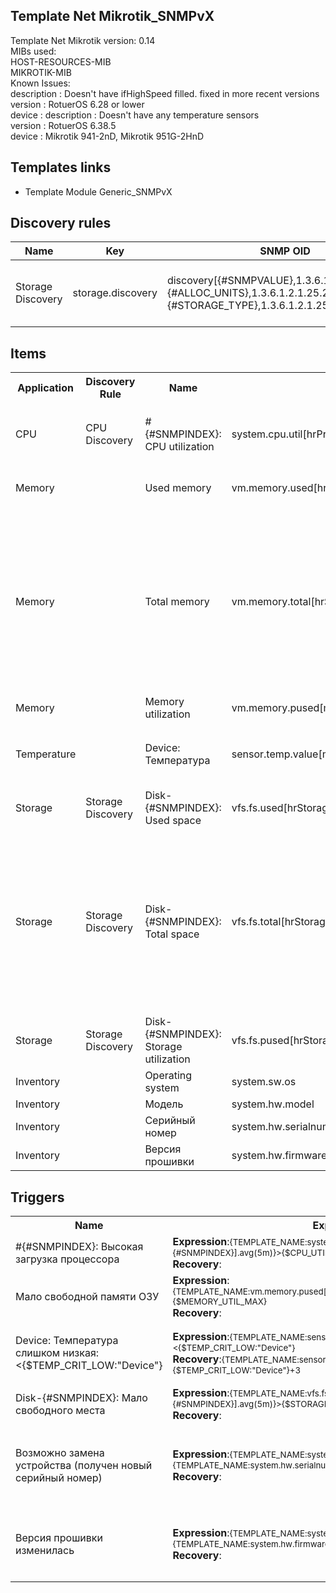 ## Template Net Mikrotik_SNMPvX
Template Net Mikrotik version: 0.14<br>            MIBs used:<br>            HOST-RESOURCES-MIB<br>            MIKROTIK-MIB<br>            Known Issues:<br>            description : Doesn't have ifHighSpeed filled. fixed in more recent versions<br>            version : RotuerOS 6.28 or lower<br>            device : description : Doesn't have any temperature sensors<br>            version : RotuerOS 6.38.5<br>            device : Mikrotik 941-2nD, Mikrotik 951G-2HnD


## Templates links
- Template Module Generic_SNMPvX

## Discovery rules

| Name | Key | SNMP OID | Description |
|------|-----|----------|-------------|
| Storage Discovery | storage.discovery | discovery[{#SNMPVALUE},1.3.6.1.2.1.25.2.3.1.3,{#ALLOC_UNITS},1.3.6.1.2.1.25.2.3.1.4,{#STORAGE_TYPE},1.3.6.1.2.1.25.2.3.1.2] | HOST-RESOURCES-MIB::hrStorage discovery with storage filter |


## Items

<table>
    <tr>
        <th>Application</th>
        <th>Discovery Rule</th>
        <th>Name</th>
        <th>Key</th>
        <th>SNMP OID</th>
        <th>Description</th>
        <th>Documentation</th>
        <th>Type</th>
    </tr>
    <tr>
        <td>CPU</td>
        <td>CPU Discovery</td>
        <td>#{#SNMPINDEX}: CPU utilization</td>
        <td>system.cpu.util[hrProcessorLoad.{#SNMPINDEX}]</td>
        <td>1.3.6.1.2.1.25.3.3.1.2.{#SNMPINDEX}</td>
        <td><small>MIB: HOST-RESOURCES-MIB<br>                    The average, over the last minute, of the percentage of time that this processor was not idle.Implementations may approximate this one minute smoothing period if necessary.<br>                </small></td>
        <td><small></small></td>
        <td>snmp</td>
    </tr>
    <tr>
        <td>Memory</td>
        <td></td>
        <td>Used memory</td>
        <td>vm.memory.used[hrStorageUsed.Memory]</td>
        <td>1.3.6.1.2.1.25.2.3.1.6.65536</td>
        <td><small>MIB: HOST-RESOURCES-MIB<br>                    The amount of the storage represented by this entry that is allocated, in units of hrStorageAllocationUnits.<br>                </small></td>
        <td><small></small></td>
        <td>snmp</td>
    </tr>
    <tr>
        <td>Memory</td>
        <td></td>
        <td>Total memory</td>
        <td>vm.memory.total[hrStorageSize.Memory]</td>
        <td>1.3.6.1.2.1.25.2.3.1.5.65536</td>
        <td><small>MIB: HOST-RESOURCES-MIB<br>                    The size of the storage represented by this entry, in<br>                    units of hrStorageAllocationUnits. This object is<br>                    writable to allow remote configuration of the size of<br>                    the storage area in those cases where such an<br>                    operation makes sense and is possible on the<br>                    underlying system. For example, the amount of main<br>                    memory allocated to a buffer pool might be modified or<br>                    the amount of disk space allocated to virtual memory<br>                    might be modified.<br>                </small></td>
        <td><small></small></td>
        <td>snmp</td>
    </tr>
    <tr>
        <td>Memory</td>
        <td></td>
        <td>Memory utilization</td>
        <td>vm.memory.pused[memoryUsedPercentage.Memory]</td>
        <td></td>
        <td><small>Memory utilization in %<br>                </small></td>
        <td><small></small></td>
        <td>calculated</td>
    </tr>
    <tr>
        <td>Temperature</td>
        <td></td>
        <td>Device: Температура</td>
        <td>sensor.temp.value[mtxrHlTemperature]</td>
        <td>1.3.6.1.4.1.14988.1.1.3.10.0</td>
        <td><small>MIB: MIKROTIK-MIB<br>                    (mtxrHlTemperature) Device temperature in Celsius (degrees C). Might be missing in entry models (RB750, RB450G..)<br>                    Reference: http://wiki.mikrotik.com/wiki/Manual:SNMP<br>                </small></td>
        <td><small></small></td>
        <td>snmp</td>
    </tr>
    <tr>
        <td>Storage</td>
        <td>Storage Discovery</td>
        <td>Disk-{#SNMPINDEX}: Used space</td>
        <td>vfs.fs.used[hrStorageSize.{#SNMPINDEX}]</td>
        <td>1.3.6.1.2.1.25.2.3.1.6.{#SNMPINDEX}</td>
        <td><small>MIB: HOST-RESOURCES-MIB<br>                    The amount of the storage represented by this entry that is allocated, in units of hrStorageAllocationUnits.<br>                </small></td>
        <td><small></small></td>
        <td>snmp</td>
    </tr>
    <tr>
        <td>Storage</td>
        <td>Storage Discovery</td>
        <td>Disk-{#SNMPINDEX}: Total space</td>
        <td>vfs.fs.total[hrStorageSize.{#SNMPINDEX}]</td>
        <td>1.3.6.1.2.1.25.2.3.1.5.{#SNMPINDEX}</td>
        <td><small>MIB: HOST-RESOURCES-MIB<br>                    The size of the storage represented by this entry, in<br>                    units of hrStorageAllocationUnits. This object is<br>                    writable to allow remote configuration of the size of<br>                    the storage area in those cases where such an<br>                    operation makes sense and is possible on the<br>                    underlying system. For example, the amount of main<br>                    memory allocated to a buffer pool might be modified or<br>                    the amount of disk space allocated to virtual memory<br>                    might be modified.<br>                </small></td>
        <td><small></small></td>
        <td>snmp</td>
    </tr>
    <tr>
        <td>Storage</td>
        <td>Storage Discovery</td>
        <td>Disk-{#SNMPINDEX}: Storage utilization</td>
        <td>vfs.fs.pused[hrStorageSize.{#SNMPINDEX}]</td>
        <td></td>
        <td><small>Storage utilization in % for Disk-{#SNMPINDEX}<br>                </small></td>
        <td><small></small></td>
        <td>calculated</td>
    </tr>
    <tr>
        <td>Inventory</td>
        <td></td>
        <td>Operating system</td>
        <td>system.sw.os</td>
        <td>1.3.6.1.4.1.14988.1.1.4.4.0</td>
        <td><small>MIB: MIKROTIK-MIB<br>                    Software version<br>                </small></td>
        <td><small></small></td>
        <td>snmp</td>
    </tr>
    <tr>
        <td>Inventory</td>
        <td></td>
        <td>Модель</td>
        <td>system.hw.model</td>
        <td>1.3.6.1.2.1.1.1.0</td>
        <td><small><br>                </small></td>
        <td><small></small></td>
        <td>snmp</td>
    </tr>
    <tr>
        <td>Inventory</td>
        <td></td>
        <td>Серийный номер</td>
        <td>system.hw.serialnumber</td>
        <td>1.3.6.1.4.1.14988.1.1.7.3.0</td>
        <td><small>MIB: MIKROTIK-MIB<br>                    RouterBOARD serial number<br>                </small></td>
        <td><small></small></td>
        <td>snmp</td>
    </tr>
    <tr>
        <td>Inventory</td>
        <td></td>
        <td>Версия прошивки</td>
        <td>system.hw.firmware</td>
        <td>1.3.6.1.4.1.14988.1.1.7.4.0</td>
        <td><small>MIB: MIKROTIK-MIB<br>                    Current firmware version<br>                </small></td>
        <td><small></small></td>
        <td>snmp</td>
    </tr>
</table>


## Triggers

<table width="100%">
    <tr>
        <th>Name</th>
        <th>Expression</th>
        <th>Documentation</th>
        <th>Description</th>
        <th>Severity</th>
    </tr>
    <tr>
        <td>#{#SNMPINDEX}: Высокая загрузка процессора</td>
        <td><strong>Expression</strong>:<small>{TEMPLATE_NAME:system.cpu.util[hrProcessorLoad.{#SNMPINDEX}].avg(5m)}>{$CPU_UTIL_MAX}</small><br><strong>Recovery</strong>:<small></small></td>
        <td><small>If alarmObject is defined, it's added to trigger name.</small></td>
        <td><small>Last value: {ITEM.LASTVALUE1}.<br>                        </small></td>
        <td style="background-color:#FFA059;">Average(3)</td>
    </tr>
    <tr>
        <td>Мало свободной памяти ОЗУ</td>
        <td><strong>Expression</strong>:<small>{TEMPLATE_NAME:vm.memory.pused[memoryUsedPercentage.Memory].avg(5m)}>{$MEMORY_UTIL_MAX}</small><br><strong>Recovery</strong>:<small></small></td>
        <td><small></small></td>
        <td><small>Last value: {ITEM.LASTVALUE1}.<br>                        </small></td>
        <td style="background-color:#FFA059;">Average(3)</td>
    </tr>
    <tr>
        <td>Device: Температура слишком низкая: <{$TEMP_CRIT_LOW:"Device"}</td>
        <td><strong>Expression</strong>:<small>{TEMPLATE_NAME:sensor.temp.value[mtxrHlTemperature].avg(5m)}<{$TEMP_CRIT_LOW:"Device"}</small><br><strong>Recovery</strong>:<small>{TEMPLATE_NAME:sensor.temp.value[mtxrHlTemperature].min(5m)}>{$TEMP_CRIT_LOW:"Device"}+3</small></td>
        <td><small>Using recovery expression... Temperature has to be 3 points more than threshold level  ({$TEMP_CRIT_LOW}+3)</small></td>
        <td><small>Last value: {ITEM.LASTVALUE1}.<br>                        </small></td>
        <td style="background-color:#FFA059;">Average(3)</td>
    </tr>
    <tr>
        <td>Disk-{#SNMPINDEX}: Мало свободного места</td>
        <td><strong>Expression</strong>:<small>{TEMPLATE_NAME:vfs.fs.pused[hrStorageSize.{#SNMPINDEX}].avg(5m)}>{$STORAGE_UTIL_WARN}</small><br><strong>Recovery</strong>:<small></small></td>
        <td><small></small></td>
        <td><small>Last value: {ITEM.LASTVALUE1}.<br>                        </small></td>
        <td style="background-color:#FFC859;">Warning(2)</td>
    </tr>
    <tr>
        <td>Возможно замена устройства (получен новый серийный номер)</td>
        <td><strong>Expression</strong>:<small>{TEMPLATE_NAME:system.hw.serialnumber.diff()}=1 and {TEMPLATE_NAME:system.hw.serialnumber.strlen()}>0</small><br><strong>Recovery</strong>:<small></small></td>
        <td><small></small></td>
        <td><small>Последнее значение: {ITEM.LASTVALUE1}.<br>                            Изменился серийный номер устройства. Подтвердите и закройте.</small></td>
        <td style="background-color:#7499FF;">Info(1)</td>
    </tr>
    <tr>
        <td>Версия прошивки изменилась</td>
        <td><strong>Expression</strong>:<small>{TEMPLATE_NAME:system.hw.firmware.diff()}=1 and {TEMPLATE_NAME:system.hw.firmware.strlen()}>0</small><br><strong>Recovery</strong>:<small></small></td>
        <td><small></small></td>
        <td><small>Последнее значение: {ITEM.LASTVALUE1}.<br>                            Версия прошивки изменилась. Подтвердите и закройте.</small></td>
        <td style="background-color:#7499FF;">Info(1)</td>
    </tr>
</table>